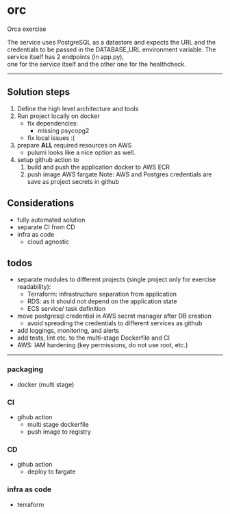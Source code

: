 # orc
Orca exercise

The service uses PostgreSQL as a datastore and expects the URL and the credentials to be passed in the DATABASE_URL environment variable. 
The service itself has 2 endpoints (in app.py),   
one for the service itself and the other one for the healthcheck.

---

## Solution steps 
1. Define the high level architecture and tools
2. Run project locally on docker
    - fix dependencies:
      - missing psycopg2
    - fix local issues :(
3. prepare **ALL** required resources on AWS
   - pulumi looks like a nice option as well.
4. setup github action to 
   1. build and push the application docker to AWS ECR
   2. push image AWS fargate
   Note: AWS and Postgres credentials are save as project secrets in github

## Considerations
- fully automated solution
- separate CI from CD
- infra as code
  - cloud agnostic
  
## todos
  - separate modules to different projects (single project only for exercise readability):
    - Terraform: infrastructure separation from application
    - RDS: as it should not depend on the application state
    - ECS service/ task definition
  - move postgresql credential in AWS secret manager after DB creation
    - avoid spreading the credentials to different services as github
  - add loggings, monitoring, and alerts
  - add tests, lint etc. to the multi-stage Dockerfile and CI
  - AWS: IAM hardening (key permissions, do not use root, etc.)


---

### packaging
- docker (multi stage)

### CI
- gihub action
  - multi stage dockerfile
  - push image to registry

### CD
- gihub action
  - deploy to fargate

### infra as code
- terraform

